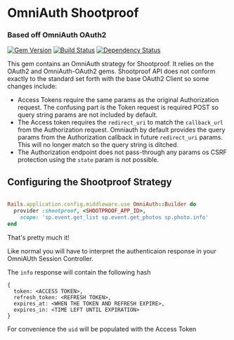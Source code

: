 # OmniAuth Shootproof
### Based off OmniAuth OAuth2

[![Gem Version](http://img.shields.io/gem/v/omniauth-shootproof.svg)][gem]
[![Build Status](https://travis-ci.org/SavvySoftWorksLLC/omniauth-shootproof.svg?branch=master)](https://travis-ci.org/SavvySoftWorksLLC/omniauth-shootproof)
[![Dependency Status](http://img.shields.io/gemnasium/SavvySoftWorksLLC/omniauth-shootproof.svg)][gemnasium]

[gem]: https://rubygems.org/gems/omniauth-shootproof
[travis]: http://travis-ci.org/SavvySoftWorksLLC/omniauth-shootproof
[gemnasium]:https://gemnasium.com/github.com/SavvySoftWorksLLC/omniauth-shootproof

This gem contains an OmniAuth strategy for Shootproof. It relies on the OAuth2 and OmniAuth-OAuth2 gems. Shootproof API does not conform exactly to the standard set forth with the base OAuth2 Client so some changes include:
- Access Tokens require the same params as the original Authorization request. The confusing part is the Token request is required POST so query string params are not included by default.
- The Access token requires the `redirect_uri` to match the `callback_url` from the Authorization request. Omniauth by default provides the query params from the Authorization callback in future `redirect_uri` params. This will no longer match so the query string is ditched.
- The Authorization endpoint does not pass-through any params os CSRF protection using the `state` param is not possible.

## Configuring the Shootproof Strategy

```ruby

Rails.application.config.middleware.use OmniAuth::Builder do
  provider :shootproof, <SHOOTPROOF_APP_ID>, 
    scope: 'sp.event.get_list sp.event.get_photos sp.photo.info'
end
```
That's pretty much it!

Like normal you will have to interpret the authenticaion response in your OmniAUth Session Controller.

The `info` response will contain the following hash
```
{
  token: <ACCESS TOKEN>,
  refresh_token: <REFRESH TOKEN>,
  expires_at: <WHEN THE TOKEN AND REFRESH EXPIRE>,
  expires_in: <TIME LEFT UNTIL EXPIRATION>
}
```

For convenience the `uid` will be populated with the Access Token
